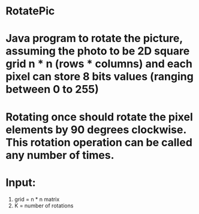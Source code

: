 # RotatePic

# Java program to rotate the picture, assuming the photo to be 2D square grid n * n (rows * columns) and each pixel can store 8 bits values (ranging between 0 to 255)

# Rotating once should rotate the pixel elements by 90 degrees clockwise. This rotation operation can be called any number of times.
# Input: 
1. grid = n * n matrix 
2. K = number of rotations
